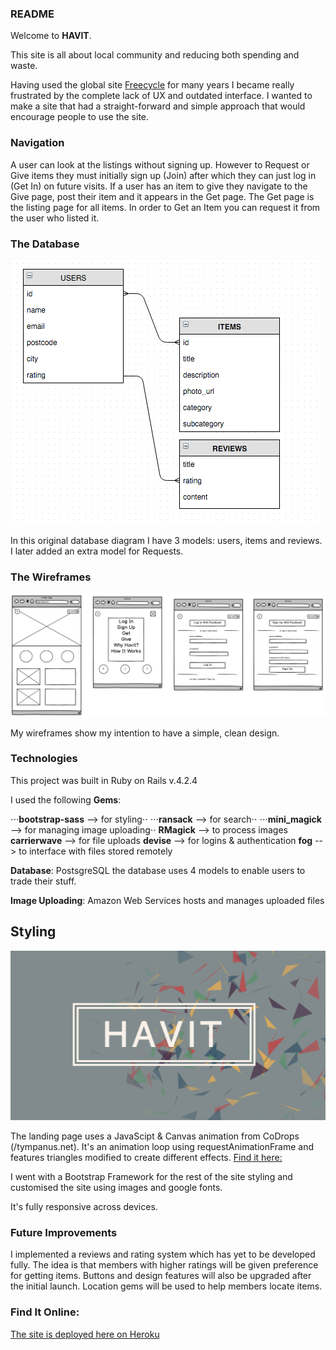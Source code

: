 ### README

Welcome to **HAVIT**. 

This site is all about local community and reducing both spending and waste. 

Having used the global site [Freecycle](https://www.freecycle.com) for many years I became really frustrated by the complete lack of UX and outdated interface. I wanted to make a site that had a straight-forward and simple approach that would encourage people to use the site.


### Navigation
A user can look at the listings without signing up. However to Request or Give items they must initially sign up (Join) after which they can just log in (Get In) on future visits. If a user has an item to give they navigate to the Give page, post their item and it appears in the Get page. The Get page is the listing page for all items. In order to Get an Item you can request it from the user who listed it. 


### The Database
![image](https://github.com/FinnCavanagh/Project-Two/blob/master/images/havit-database-diagram.png)

In this original database diagram I have 3 models: users, items and reviews. I later added an extra model for Requests. 


### The Wireframes
![image](https://github.com/FinnCavanagh/Project-Two/blob/master/images/havit-wireframes.png)

My wireframes show my intention to have a simple, clean design. 

### Technologies
This project was built in Ruby on Rails v.4.2.4

I used the following **Gems**:

⋅⋅⋅**bootstrap-sass** --> for styling⋅⋅
⋅⋅⋅**ransack** --> for search⋅⋅
⋅⋅⋅**mini_magick** --> for managing image uploading⋅⋅
**RMagick** --> to process images
**carrierwave** --> for file uploads
**devise** --> for logins & authentication
**fog** --> to interface with files stored remotely

**Database**:
PostsgreSQL the database uses 4 models to enable users to trade their stuff.

**Image Uploading**:
Amazon Web Services hosts and manages uploaded files

## Styling

![image](https://github.com/FinnCavanagh/Project-Two/blob/master/images/havit-splash.png)

The landing page uses a JavaScipt & Canvas animation from CoDrops (/tympanus.net). It's an animation loop using requestAnimationFrame and features triangles modified to create different effects. [Find it here:](http://tympanus.net/codrops/2014/09/23/animated-background-headers/)

I went with a Bootstrap Framework for the rest of the site styling and customised the site using images and google fonts.

It's fully responsive across devices.
 
### Future Improvements
I implemented a reviews and rating system which has yet to be developed fully. The idea is that members with higher ratings will be given preference for getting items. 
Buttons and design features will also be upgraded after the initial launch. 
Location gems will be used to help members locate items. 

### Find It Online: 
[The site is deployed here on Heroku](http://quiet-dawn-3235.herokuapp.com/home/index)


